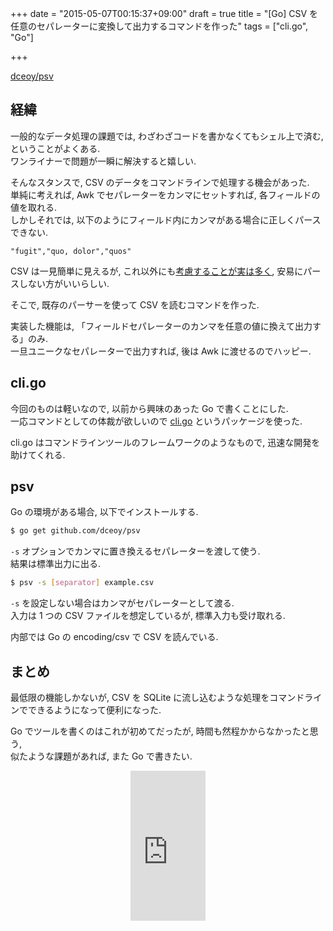 +++
date = "2015-05-07T00:15:37+09:00"
draft = true
title = "[Go] CSV を任意のセパレーターに変換して出力するコマンドを作った"
tags = ["cli.go", "Go"]

+++

[dceoy/psv](https://github.com/dceoy/psv)

経緯
----

一般的なデータ処理の課題では, わざわざコードを書かなくてもシェル上で済む, ということがよくある.  
ワンライナーで問題が一瞬に解決すると嬉しい.

そんなスタンスで, CSV のデータをコマンドラインで処理する機会があった.  
単純に考えれば, Awk でセパレーターをカンマにセットすれば, 各フィールドの値を取れる.  
しかしそれでは, 以下のようにフィールド内にカンマがある場合に正しくパースできない.

    "fugit","quo, dolor","quos"

CSV は一見簡単に見えるが, これ以外にも[考慮することが実は多く](http://postd.cc/so-you-want-to-write-your-own-csv-code/), 安易にパースしない方がいいらしい.

そこで, 既存のパーサーを使って CSV を読むコマンドを作った.

実装した機能は, 「フィールドセパレーターのカンマを任意の値に換えて出力する」のみ.  
一旦ユニークなセパレーターで出力すれば, 後は Awk に渡せるのでハッピー.

cli.go
------

今回のものは軽いなので, 以前から興味のあった Go で書くことにした.  
一応コマンドとしての体裁が欲しいので [cli.go](https://github.com/codegangsta/cli) というパッケージを使った.

cli.go はコマンドラインツールのフレームワークのようなもので, 迅速な開発を助けてくれる.

psv
---

Go の環境がある場合, 以下でインストールする.

```sh
$ go get github.com/dceoy/psv
```

`-s` オプションでカンマに置き換えるセパレーターを渡して使う.  
結果は標準出力に出る.

```sh
$ psv -s [separator] example.csv
```

`-s` を設定しない場合はカンマがセパレーターとして渡る.  
入力は 1 つの CSV ファイルを想定しているが, 標準入力も受け取れる.

内部では Go の encoding/csv で CSV を読んでいる.

まとめ
------

最低限の機能しかないが, CSV を SQLite に流し込むような処理をコマンドラインでできるようになって便利になった.

Go でツールを書くのはこれが初めてだったが, 時間も然程かからなかったと思う,  
似たような課題があれば, また Go で書きたい.

<div style="text-align: center;">
  <iframe src="http://rcm-fe.amazon-adsystem.com/e/cm?lt1=_blank&bc1=000000&IS2=1&bg1=FFFFFF&fc1=000000&lc1=0000FF&t=dceoy-22&o=9&p=8&l=as4&m=amazon&f=ifr&ref=ss_til&asins=4774166278" style="width:120px;height:240px;" scrolling="no" marginwidth="0" marginheight="0" frameborder="0"></iframe>
</div>
<br>

